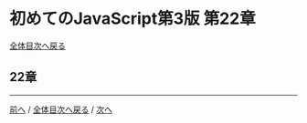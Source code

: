 # 初めてのJavaScript第3版 第22章
[全体目次へ戻る](index.md)

## 22章

***

[前へ](c21.md) /
[全体目次へ戻る](index.md) /
[次へ](capp_d.md)
